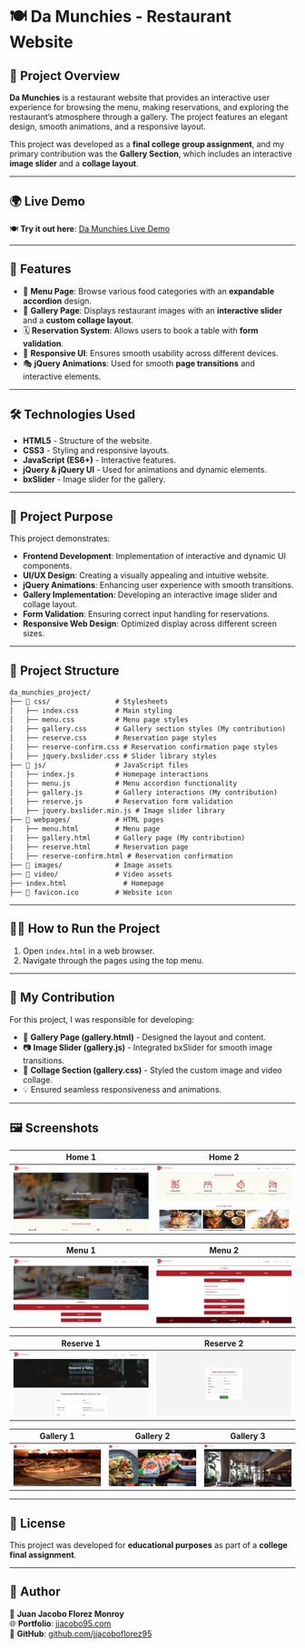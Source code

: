 # 🍽️ Da Munchies - Restaurant Website

## 📌 Project Overview

**Da Munchies** is a restaurant website that provides an interactive user experience for browsing the menu, making reservations, and exploring the restaurant’s atmosphere through a gallery. The project features an elegant design, smooth animations, and a responsive layout.

This project was developed as a **final college group assignment**, and my primary contribution was the **Gallery Section**, which includes an interactive **image slider** and a **collage layout**.

---

## 🌍 Live Demo

🍽️ **Try it out here**: [Da Munchies Live Demo](https://da-munchies-restaurant.vercel.app)

---

## 🚀 Features

- 🍕 **Menu Page**: Browse various food categories with an **expandable accordion** design.
- 📸 **Gallery Page**: Displays restaurant images with an **interactive slider** and a **custom collage layout**.
- 🗓 **Reservation System**: Allows users to book a table with **form validation**.
- 🎨 **Responsive UI**: Ensures smooth usability across different devices.
- 🎭 **jQuery Animations**: Used for smooth **page transitions** and interactive elements.

---

## 🛠️ Technologies Used

- **HTML5** - Structure of the website.  
- **CSS3** - Styling and responsive layouts.  
- **JavaScript (ES6+)** - Interactive features.  
- **jQuery & jQuery UI** - Used for animations and dynamic elements.  
- **bxSlider** - Image slider for the gallery.

---

## 📌 Project Purpose

This project demonstrates:

- **Frontend Development**: Implementation of interactive and dynamic UI components.
- **UI/UX Design**: Creating a visually appealing and intuitive website.
- **jQuery Animations**: Enhancing user experience with smooth transitions.
- **Gallery Implementation**: Developing an interactive image slider and collage layout.
- **Form Validation**: Ensuring correct input handling for reservations.
- **Responsive Web Design**: Optimized display across different screen sizes.

---

## 📂 Project Structure

```
da_munchies_project/
├── 📝 css/                # Stylesheets
│   ├── index.css         # Main styling
│   ├── menu.css          # Menu page styles
│   ├── gallery.css       # Gallery section styles (My contribution)
│   ├── reserve.css       # Reservation page styles
│   ├── reserve-confirm.css # Reservation confirmation page styles
│   ├── jquery.bxslider.css # Slider library styles
├── 📝 js/                 # JavaScript files
│   ├── index.js          # Homepage interactions
│   ├── menu.js           # Menu accordion functionality
│   ├── gallery.js        # Gallery interactions (My contribution)
│   ├── reserve.js        # Reservation form validation
│   ├── jquery.bxslider.min.js # Image slider library
├── 📝 webpages/           # HTML pages
│   ├── menu.html         # Menu page
│   ├── gallery.html      # Gallery page (My contribution)
│   ├── reserve.html      # Reservation page
│   ├── reserve-confirm.html # Reservation confirmation
├── 📝 images/             # Image assets
├── 📝 video/              # Video assets
├── index.html              # Homepage
├── 📝 favicon.ico         # Website icon
```

---

## 🏃‍♂️ How to Run the Project

1. Open `index.html` in a web browser.  
2. Navigate through the pages using the top menu.

---

## 🌟 My Contribution

For this project, I was responsible for developing:

- 📸 **Gallery Page (gallery.html)** - Designed the layout and content.
- 📷 **Image Slider (gallery.js)** - Integrated bxSlider for smooth image transitions.
- 🎨 **Collage Section (gallery.css)** - Styled the custom image and video collage.
- 💡 Ensured seamless responsiveness and animations.

---

## 🖼️ Screenshots

| Home 1 | Home 2 |
|-----------|-----------|
| ![Home 1](images/github/home_1.png) | ![Home 2](images/github/home_2.png) |

| Menu 1 | Menu 2 |
|-----------|-----------|
| ![Menu 1](images/github/menu_1.png) | ![Menu 2](images/github/menu_2.png) |

| Reserve 1 | Reserve 2 |
|-----------|-----------|
| ![Reserve 1](images/github/reserve_1.png) | ![Reserve 2](images/github/reserve_2.png) |

| Gallery 1 | Gallery 2 | Gallery 3 |
|-----------|-----------|-----------|
| ![Gallery 1](images/github/gallery_1.png) | ![Gallery 2](images/github/gallery_2.png) | ![Gallery 3](images/github/gallery_3.png) |

---

## 📝 License

This project was developed for **educational purposes** as part of a **college final assignment**.

---

## 💼 Author
👤 **Juan Jacobo Florez Monroy**  
🌐 **Portfolio**: [jjacobo95.com](https://jjacobo95.com)  
🐙 **GitHub**: [github.com/jjacoboflorez95](https://github.com/jjacoboflorez95)